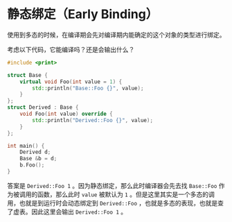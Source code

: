 # 静态绑定（Early Binding）

使用到多态的时候，在编译期会先对编译期内能确定的这个对象的类型进行绑定。

考虑以下代码，它能编译吗？还是会输出什么？

```cpp
#include <print>

struct Base {
    virtual void Foo(int value = 1) {
        std::println("Base::Foo {}", value);
    }
};
struct Derived : Base {
    void Foo(int value) override {
        std::println("Derived::Foo {}", value);
    }
};

int main() {
    Derived d;
    Base &b = d;
    b.Foo();
}
```

答案是 `Derived::Foo 1` 。因为静态绑定，那么此时编译器会先去找 `Base::Foo` 作为被调用的函数，那么此时 `value` 被默认为 `1` 。但是这里其实是一个多态的调用，也就是到运行时会动态绑定到 `Derived::Foo` ，也就是多态的表现，也就是查了虚表。因此这里会输出 `Derived::Foo 1` 。
